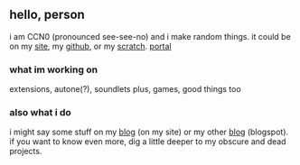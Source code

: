 ## hello, person

i am CCN0 (pronounced see-see-no) and i make random things. it could be on my [site](https://ccn0.github.io/things), my [github](https://github.com/ccn0), or my [scratch](https://scratch.mit.edu/users/ccn0net). [portal](https://ccn0.github.io/things/portal/)

### what im working on

extensions, autone(?), soundlets plus, games, good things too

### also what i do

i might say some stuff on my [blog](https://ccn0.github.io/things/blog/) (on my site) or my other [blog](https://ccn0guy.blogspot.com) (blogspot). if you want to know even more, dig a little deeper to my obscure and dead projects.
